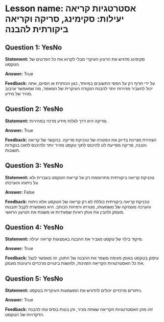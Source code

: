 # Lesson name: אסטרטגיות קריאה יעילות: סקימינג, סריקה וקריאה ביקורתית להבנה

## Question 1: YesNo

**Statement:** סקימינג מדגיש את הרעיון העיקרי מבלי לקרוא את כל הפרטים של הטקסט.

**Answer:** True

**Feedback:**
על ידי תרוף רק על הפסי החשובים במיוחד, כגון הכותרת או הסיום, אתה יכול להעביר מהירות יותר להבנת הנקודה העיקרית של המאמר, מה שמאפשר ערבוב מהיר של מידע.


## Question 2: YesNo

**Statement:** סריקה היא דרך לגלות מידע מרכזי במהירות.

**Answer:** True

**Feedback:**
הצהירת מציינת בדיוק את המטרה של טכניקת סריקה. בהקשר של קריאה והבנה, סריקה מסייעת לנו להיכנס לתוך טקסט מהיר יותר ולהיכנס לתוכו בנקודות חשובות.


## Question 3: YesNo

**Statement:** טכניקת קריאה ביקורתית מתרוממת רק על קריאת הטקסט בעברית ולא על ניתוחו והערכתו.

**Answer:** False

**Feedback:**
טכניקת קריאה ביקורתית כוללת לא רק קריאה של הטקסט אלא ניתוח והערכה מעמיקה של משמעותו, מטרתו ורמיזות הכותב. היא מאפשרת לקבל תובנות מעמק ולהבין את אותן ראיות שמעידות או משנות את הטיעון הראשי.


## Question 4: YesNo

**Statement:** מיקוד בילוי של טקסט מגביר את ההבנה באמצעות קריאה יעילה.

**Answer:** True

**Feedback:**
עיסוק בטקסט באופן פעימה משפר את ההבנה של התוכן. זה מאפשר לנצל את כל האסטרטגיות הקריאה הזמינות, ולהשגת ביטויים מרכזיים ורעיונות מעמק.


## Question 5: YesNo

**Statement:** ניתורים מרכזיים יכולים להדגיש את המשמעות העיקרית בטקסט.

**Answer:** True

**Feedback:**
זהו מהן האסטרטגיות הקריאה שאתה מכיר, והן בונות בסיס עזה להבנת הדקדויות של הטקסט.

